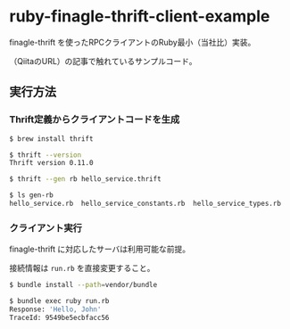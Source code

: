 # ruby-finagle-thrift-client-example

finagle-thrift を使ったRPCクライアントのRuby最小（当社比）実装。

（QiitaのURL）の記事で触れているサンプルコード。

## 実行方法

### Thrift定義からクライアントコードを生成
```bash
$ brew install thrift

$ thrift --version
Thrift version 0.11.0

$ thrift --gen rb hello_service.thrift

$ ls gen-rb
hello_service.rb  hello_service_constants.rb  hello_service_types.rb
```

### クライアント実行
finagle-thrift に対応したサーバは利用可能な前提。

接続情報は `run.rb` を直接変更すること。

```bash
$ bundle install --path=vendor/bundle

$ bundle exec ruby run.rb
Response: 'Hello, John'
TraceId: 9549be5ecbfacc56
```
